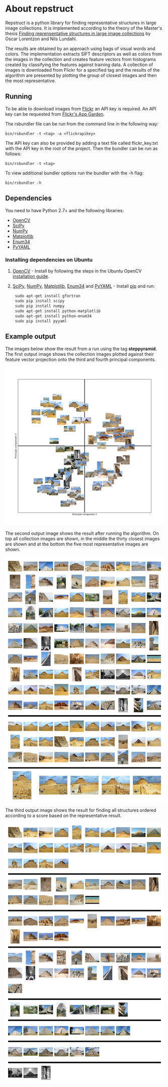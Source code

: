 # About repstruct

Repstruct is a python library for finding representative structures in large image collections. It is implemented according to the theory of the Master's thesis [Finding reprensentative structures in large image collections](http://www2.maths.lth.se/vision/education/pages/OscarNils09/) by Oscar Lorentzon and Nils Lundahl.

The results are obtained by an approach using bags of visual words and colors. The implementation extracts SIFT descriptors as well as colors from the images in the collection and creates feature vectors from histograms created by classifying the features against training data. A collection of images is downloaded from Flickr for a specified tag and the results of the algorithm are presented by plotting the group of closest images and then the most representative.

## Running
To be able to download images from [Flickr](https://www.flickr.com/) an API key is required. An API key can be requested from [Flickr's App Garden](https://www.flickr.com/services/apps/create/).

The rsbundler file can be run from the command line in the following way:

	bin/rsbundler -t <tag> -a <flickrapikey>

The API key can also be provided by adding a text file called flickr_key.txt with the API key in the root of the project. Then the bundler can be run as follows:

	bin/rsbundler -t <tag>

To view additional bundler options run the bundler with the -h flag:
	
	bin/rsbundler -h

## Dependencies
You need to have Python 2.7+ and the following libraries:

* [OpenCV][]
* [SciPy][]
* [NumPy][]
* [Matplotlib][]
* [Enum34][]
* [PyYAML][]

### Installing dependencies on Ubuntu

1. [OpenCV][] - Install by following the steps in the Ubuntu OpenCV [installation guide](https://help.ubuntu.com/community/OpenCV).

2. [SciPy][], [NumPy][], [Matplotlib][], [Enum34][] and [PyYAML][] - Install [pip](https://pypi.python.org/pypi/pip) and run:

        sudo apt-get install gfortran
        sudo pip install scipy
        sudo pip install numpy
        sudo apt-get install python-matplotlib
        sudo apt-get install python-enum34
        sudo pip install pyyaml

## Example output

The images below show the result from a run using the tag **steppyramid.** The first output image shows the collection images plotted against their feature vector projection onto the third and fourth principal components. 

![PCA](example/pca.jpg)

The second output image shows the result after running the algorithm. On top all collection images are shown, in the middle the thirty closest images are shown and at the bottom the five most representative images are shown.

![Representative](example/representative.jpg)

The third output image shows the result for finding all structures ordered according to a score based on the representative result.

![Structures](example/structures.jpg)

[OpenCV]: http://opencv.org/ (Computer vision and machine learning software library)
[NumPy]: http://www.numpy.org/ (Scientific computing with Python)
[SciPy]: http://www.scipy.org/ (Fundamental library for scientific computing)
[Matplotlib]: http://matplotlib.sourceforge.net (Plotting in python)
[Enum34]: https://pypi.python.org/pypi/enum34 (Enum support in python 2.*)
[PyYAML]: http://pyyaml.org/ (YAML implementations for Python)